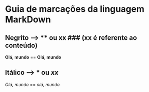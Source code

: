 # **Guia de marcações da linguagem MarkDown**

## Negrito --> ** ou __xx__ ### (xx é referente ao conteúdo)
**Olá, mundo** == __Olá, mundo__

## Itálico --> * ou _xx_
*Olá, mundo* == _olá, mundo_ 


